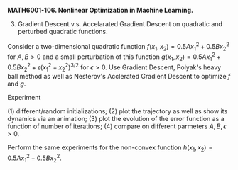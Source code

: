 <b>MATH6001-106. Nonlinear Optimization in Machine Learning.</b>

3. Gradient Descent v.s. Accelarated Gradient Descent on quadratic and perturbed quadratic functions.

Consider a two-dimensional quadratic function $f(x_1, x_2) = 0.5 A x_1^2 + 0.5 B x_2^2$ for $A, B>0$ and a small perturbation of this function $g(x_1, x_2) = 0.5 A x_1^2 + 0.5 B x_2^2 + \epsilon (x_1^2+x_2^2)^{3/2}$ for $\epsilon>0$. Use Gradient Descent, Polyak's heavy ball method as well as Nesterov's Acclerated Gradient Descent to optimize $f$ and $g$. 

Experiment 

(1) different/random initializations; 
(2) plot the trajectory as well as show its dynamics via an animation; 
(3) plot the evolution of the error function as a function of number of iterations; 
(4) compare on different parmeters $A, B, \epsilon>0$.

Perform the same experiments for the non-convex function $h(x_1, x_2) = 0.5 A x_1^2 - 0.5 B x_2^2$.
